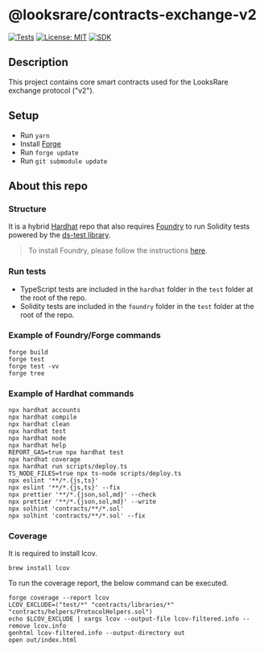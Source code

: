 # @looksrare/contracts-exchange-v2

[![Tests](https://github.com/LooksRare/contracts-exchange-v2/actions/workflows/tests.yaml/badge.svg)](https://github.com/LooksRare/contracts-exchange-v2/actions/workflows/tests.yaml)
[![License: MIT](https://img.shields.io/badge/License-MIT-blue.svg)](https://opensource.org/licenses/MIT)
[![SDK](https://img.shields.io/badge/SDK-library-red)](https://github.com/LooksRare/sdk-v2)

## Description

This project contains core smart contracts used for the LooksRare exchange protocol ("v2").

## Setup

- Run `yarn`
- Install [Forge](https://book.getfoundry.sh/getting-started/installation.html)
- Run `forge update`
- Run `git submodule update`

## About this repo

### Structure

It is a hybrid [Hardhat](https://hardhat.org/) repo that also requires [Foundry](https://book.getfoundry.sh/index.html) to run Solidity tests powered by the [ds-test library](https://github.com/dapphub/ds-test/).

> To install Foundry, please follow the instructions [here](https://book.getfoundry.sh/getting-started/installation.html).

### Run tests

- TypeScript tests are included in the `hardhat` folder in the `test` folder at the root of the repo.
- Solidity tests are included in the `foundry` folder in the `test` folder at the root of the repo.

### Example of Foundry/Forge commands

```shell
forge build
forge test
forge test -vv
forge tree
```

### Example of Hardhat commands

```shell
npx hardhat accounts
npx hardhat compile
npx hardhat clean
npx hardhat test
npx hardhat node
npx hardhat help
REPORT_GAS=true npx hardhat test
npx hardhat coverage
npx hardhat run scripts/deploy.ts
TS_NODE_FILES=true npx ts-node scripts/deploy.ts
npx eslint '**/*.{js,ts}'
npx eslint '**/*.{js,ts}' --fix
npx prettier '**/*.{json,sol,md}' --check
npx prettier '**/*.{json,sol,md}' --write
npx solhint 'contracts/**/*.sol'
npx solhint 'contracts/**/*.sol' --fix
```

### Coverage

It is required to install lcov.

```shell
brew install lcov
```

To run the coverage report, the below command can be executed.

```
forge coverage --report lcov
LCOV_EXCLUDE=("test/*" "contracts/libraries/*" "contracts/helpers/ProtocolHelpers.sol")
echo $LCOV_EXCLUDE | xargs lcov --output-file lcov-filtered.info --remove lcov.info
genhtml lcov-filtered.info --output-directory out
open out/index.html
```
